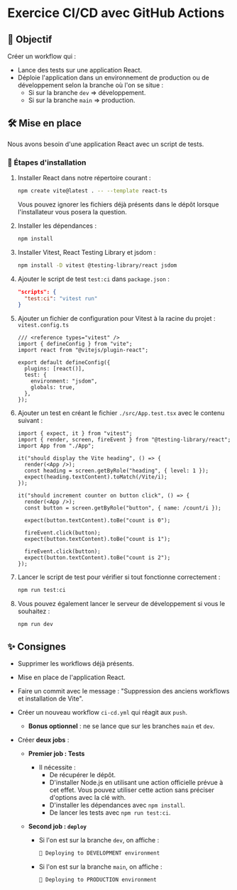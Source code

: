 # Exercice CI/CD avec GitHub Actions

## 🎯 Objectif

Créer un workflow qui :

- Lance des tests sur une application React.
- Déploie l'application dans un environnement de production ou de développement selon la branche où l'on se situe :
  - Si sur la branche `dev` ⇒ développement.
  - Si sur la branche `main` ⇒ production.

## 🛠️ Mise en place

Nous avons besoin d'une application React avec un script de tests.

### 📝 Étapes d'installation

1. Installer React dans notre répertoire courant :

   ```sh
   npm create vite@latest . -- --template react-ts
   ```

   Vous pouvez ignorer les fichiers déjà présents dans le dépôt lorsque l'installateur vous posera la question.

2. Installer les dépendances :

   ```sh
   npm install
   ```

3. Installer Vitest, React Testing Library et jsdom :

   ```sh
   npm install -D vitest @testing-library/react jsdom
   ```

4. Ajouter le script de test `test:ci` dans `package.json` :

   ```json
   "scripts": {
     "test:ci": "vitest run"
   }
   ```

5. Ajouter un fichier de configuration pour Vitest à la racine du projet : `vitest.config.ts`

   ```tsx
   /// <reference types="vitest" />
   import { defineConfig } from "vite";
   import react from "@vitejs/plugin-react";

   export default defineConfig({
     plugins: [react()],
     test: {
       environment: "jsdom",
       globals: true,
     },
   });
   ```

6. Ajouter un test en créant le fichier `./src/App.test.tsx` avec le contenu suivant :

   ```tsx
   import { expect, it } from "vitest";
   import { render, screen, fireEvent } from "@testing-library/react";
   import App from "./App";

   it("should display the Vite heading", () => {
     render(<App />);
     const heading = screen.getByRole("heading", { level: 1 });
     expect(heading.textContent).toMatch(/Vite/i);
   });

   it("should increment counter on button click", () => {
     render(<App />);
     const button = screen.getByRole("button", { name: /count/i });

     expect(button.textContent).toBe("count is 0");

     fireEvent.click(button);
     expect(button.textContent).toBe("count is 1");

     fireEvent.click(button);
     expect(button.textContent).toBe("count is 2");
   });
   ```

7. Lancer le script de test pour vérifier si tout fonctionne correctement :

   ```sh
   npm run test:ci
   ```

8. Vous pouvez également lancer le serveur de développement si vous le souhaitez :

   ```sh
   npm run dev
   ```

## ✨ Consignes

- Supprimer les workflows déjà présents.
- Mise en place de l'application React.
- Faire un commit avec le message : "Suppression des anciens workflows et installation de Vite".
- Créer un nouveau workflow `ci-cd.yml` qui réagit aux `push`.
  - **Bonus optionnel** : ne se lance que sur les branches `main` et `dev`.
- Créer **deux jobs** :

  - **Premier job : Tests**

    - Il nécessite :
      - De récupérer le dépôt.
      - D'installer Node.js en utilisant une action officielle prévue à cet effet.
	      Vous pouvez utiliser cette action sans préciser d'options avec la clé with.
      - D'installer les dépendances avec `npm install`.
      - De lancer les tests avec `npm run test:ci`.

  - **Second job : `deploy`**

    - Si l'on est sur la branche `dev`, on affiche :

      ```sh
      🚀 Deploying to DEVELOPMENT environment
      ```

    - Si l'on est sur la branche `main`, on affiche :

      ```sh
      🚀 Deploying to PRODUCTION environment
      ```
